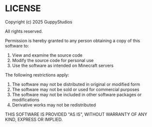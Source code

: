 # LICENSE
Copyright (c) 2025 GuppyStudios

All rights reserved.

Permission is hereby granted to any person obtaining a copy of this software to:
1. View and examine the source code
2. Modify the source code for personal use
3. Use the software as intended on Minecraft servers

The following restrictions apply:
1. The software may not be distributed in original or modified form
2. The software may not be sold or used for commercial purposes
3. The software may not be included in other software packages or modifications
4. Derivative works may not be redistributed

THIS SOFTWARE IS PROVIDED "AS IS", WITHOUT WARRANTY OF ANY KIND, EXPRESS OR IMPLIED.
